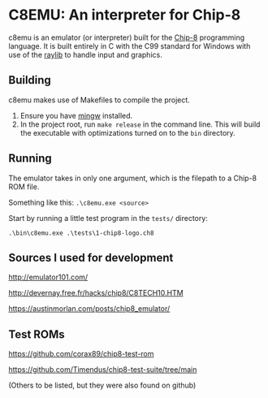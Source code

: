 # C8EMU: An interpreter for Chip-8

c8emu is an emulator (or interpreter) built for the [Chip-8](https://en.wikipedia.org/wiki/CHIP-8) programming language. It is built entirely in C with the C99 standard for Windows with use of the [raylib](https://www.raylib.com/) to handle input and graphics.

## Building

c8emu makes use of Makefiles to compile the project.

1. Ensure you have [mingw](https://www.mingw-w64.org/) installed.
2. In the project root, run ```make release``` in the command line. This will build the executable with optimizations turned on to the ```bin``` directory.

## Running

The emulator takes in only one argument, which is the filepath to a Chip-8 ROM file.

Something like this: 
```.\c8emu.exe <source>```


Start by running a little test program in the ```tests/``` directory:

```.\bin\c8emu.exe .\tests\1-chip8-logo.ch8```

## Sources I used for development

http://emulator101.com/

http://devernay.free.fr/hacks/chip8/C8TECH10.HTM

https://austinmorlan.com/posts/chip8_emulator/

## Test ROMs

https://github.com/corax89/chip8-test-rom

https://github.com/Timendus/chip8-test-suite/tree/main

(Others to be listed, but they were also found on github)